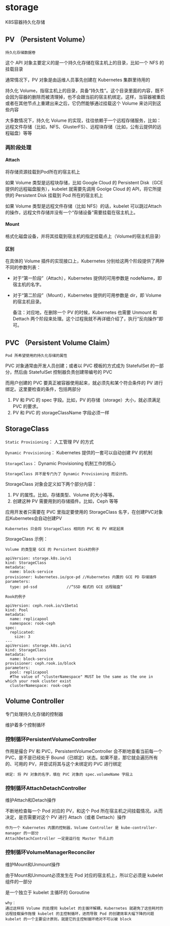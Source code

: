 # storage

K8S容器持久化存储



## PV （Persistent Volume）

`持久化存储数据卷`

这个 API 对象主要定义的是一个持久化存储在宿主机上的目录，比如一个 NFS 的挂载目录

通常情况下，PV 对象是由运维人员事先创建在 Kubernetes 集群里待用的

持久化 Volume，指宿主机上的目录，具备“持久性”。这个目录里面的内容，既不会因为容器的删除而被清理掉，也不会跟当前的宿主机绑定。这样，当容器被重启或者在其他节点上重建出来之后，它仍然能够通过挂载这个 Volume 来访问到这些内容

大多数情况下，持久化 Volume 的实现，往往依赖于一个远程存储服务，比如：远程文件存储（比如，NFS、GlusterFS）、远程块存储（比如，公有云提供的远程磁盘）等等

### 两阶段处理

#### Attach

将存储资源挂载到Pod所在的宿主机上

如果 Volume 类型是远程块存储，比如 Google Cloud 的 Persistent Disk（GCE 提供的远程磁盘服务），kubelet 就需要先调用 Goolge Cloud 的 API，将它所提供的 Persistent Disk 挂载到 Pod 所在的宿主机上

如果 Volume 类型是远程文件存储（比如 NFS）的话，kubelet 可以跳过Attach的操作，远程文件存储并没有一个“存储设备”需要挂载在宿主机上。

#### Mount

格式化磁盘设备，并将其挂载到宿主机的指定挂载点上（Volume的宿主机目录）

#### 区别

在具体的 Volume 插件的实现接口上，Kubernetes 分别给这两个阶段提供了两种不同的参数列表：

* 对于“第一阶段”（Attach），Kubernetes 提供的可用参数是 nodeName，即宿主机的名字。
* 对于“第二阶段”（Mount），Kubernetes 提供的可用参数是 dir，即 Volume 的宿主机目录。



    备注：对应地，在删除一个 PV 的时候，Kubernetes 也需要 Unmount 和 Dettach 两个阶段来处理。这个过程我就不再详细介绍了，执行“反向操作”即可。


## PVC （Persistent Volume Claim）

`Pod 所希望使用的持久化存储的属性`

PVC 对象通常由开发人员创建；或者以 PVC 模板的方式成为 StatefulSet 的一部分，然后由 StatefulSet 控制器负责创建带编号的 PVC

而用户创建的 PVC 要真正被容器使用起来，就必须先和某个符合条件的 PV 进行绑定。这里要检查的条件，包括两部分

1. PV 和 PVC 的 spec 字段。比如，PV 的存储（storage）大小，就必须满足 PVC 的要求。
2. PV 和 PVC 的 storageClassName 字段必须一样

## StorageClass

`Static Provisioning`： 人工管理 PV 的方式

`Dynamic Provisioning`： Kubernetes 提供的一套可以自动创建 PV 的机制

`StorageClass`： Dynamic Provisioning 机制工作的核心

    StorageClass 并不是专门为了 Dynamic Provisioning 而设计的。


StorageClass 对象会定义如下两个部分内容：

1. PV 的属性。比如，存储类型、Volume 的大小等等。
2. 创建这种 PV 需要用到的存储插件。比如，Ceph 等等

应用开发者只需要在 PVC 里指定要使用的 StorageClass 名字，在创建PVC对象后Kubernetes会自动创建PV

    Kubernetes 只会将 StorageClass 相同的 PVC 和 PV 绑定起来

StorageClass 示例：
```
Volume 的类型是 GCE 的 Persistent Disk的例子

apiVersion: storage.k8s.io/v1
kind: StorageClass
metadata:
  name: block-service
provisioner: kubernetes.io/gce-pd //Kubernetes 内置的 GCE PD 存储插件
parameters:
  type: pd-ssd             //“SSD 格式的 GCE 远程磁盘”
```


```
Rook的例子

apiVersion: ceph.rook.io/v1beta1
kind: Pool
metadata:
  name: replicapool
  namespace: rook-ceph
spec:
  replicated:
    size: 3
---
apiVersion: storage.k8s.io/v1
kind: StorageClass
metadata:
  name: block-service
provisioner: ceph.rook.io/block
parameters:
  pool: replicapool
  #The value of "clusterNamespace" MUST be the same as the one in which your rook cluster exist
  clusterNamespace: rook-ceph
```

## Volume Controller

专门处理持久化存储的控制器

维护着多个控制循环

### 控制循环PersistentVolumeController

作用是撮合 PV 和 PVC，PersistentVolumeController 会不断地查看当前每一个 PVC，是不是已经处于 Bound（已绑定）状态。如果不是，那它就会遍历所有的、可用的 PV，并尝试将其与这个未绑定的 PVC 进行绑定

    绑定: 将 PV 对象的名字，填在 PVC 对象的 spec.volumeName 字段上

### 控制循环AttachDetachController

维护Attach和Detach操作

不断地检查每一个 Pod 对应的 PV，和这个 Pod 所在宿主机之间挂载情况。从而决定，是否需要对这个 PV 进行 Attach（或者 Dettach）操作

    作为一个 Kubernetes 内置的控制器，Volume Controller 是 kube-controller-manager 的一部分
    AttachDetachController 一定是运行在 Master 节点上的

### 控制循环VolumeManagerReconciler

维护Mount和Unmount操作

由于Mount和Unmount必须发生在 Pod 对应的宿主机上，所以它必须是 kubelet 组件的一部分

是一个独立于 kubelet 主循环的 Goroutine

    why：
    通过这样将 Volume 的处理同 kubelet 的主循环解耦，Kubernetes 就避免了这些耗时的远程挂载操作拖慢 kubelet 的主控制循环，进而导致 Pod 的创建效率大幅下降的问题
    kubelet 的一个主要设计原则，就是它的主控制循环绝对不可以被 block